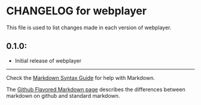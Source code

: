 # CHANGELOG for webplayer

This file is used to list changes made in each version of webplayer.

## 0.1.0:

* Initial release of webplayer

- - -
Check the [Markdown Syntax Guide](http://daringfireball.net/projects/markdown/syntax) for help with Markdown.

The [Github Flavored Markdown page](http://github.github.com/github-flavored-markdown/) describes the differences between markdown on github and standard markdown.
